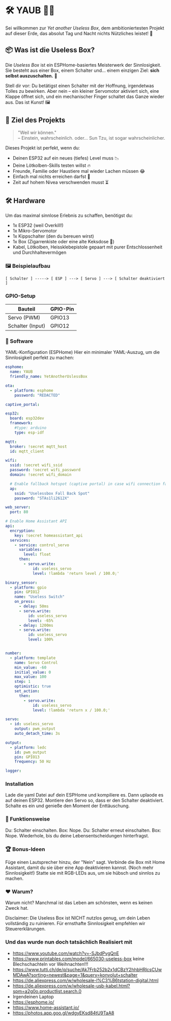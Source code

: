 # 🛠️ YAUB 🤷‍♂️

Sei willkommen zur *Yet another Useless Box*, dem ambitioniertesten Projekt auf dieser Erde, das absolut Tag und Nacht nichts Nützliches leistet! 🎉

## 📦 Was ist die Useless Box?

Die *Useless Box* ist ein ESPHome-basiertes Meisterwerk der Sinnlosigkeit. Sie besteht aus einer Box, einem Schalter und... einem einzigen Ziel: **sich selbst auszuschalten.** 🔄

Stell dir vor: Du betätigst einen Schalter mit der Hoffnung, irgendetwas Tolles zu bewirken. Aber nein – ein kleiner Servomotor aktiviert sich, eine Klappe öffnet sich, und ein mechanischer Finger schaltet das Ganze wieder aus. Das ist Kunst! 🖼️

## 🎯 Ziel des Projekts

> "Weil wir können."  
> – Einstein, wahrscheinlich. oder... Sun Tzu, ist sogar wahrscheinlicher.  


Dieses Projekt ist perfekt, wenn du:
- Deinen ESP32 auf ein neues (tiefes) Level muss 📉  
- Deine Lötkolben-Skills testen willst 🔥
- Freunde, Familie oder Haustiere mal wieder Lachen müssen 😂
- Einfach mal nichts erreichen darfst 🚫
- Zeit auf hohem Nivea verschwenden musst ⏳  


## 🛠️ Hardware

Um das maximal sinnlose Erlebnis zu schaffen, benötigst du:
- 1x ESP32 (weil Overkill!)  
- 1x Mikro-Servomotor 
- 1x Kippschalter (den du bereuen wirst)  
- 1x Box (Zigarrenkiste oder eine alte Keksdose 🍪)  
- Kabel, Lötkolben, Heissklebepistole gepaart mit purer Entschlossenheit und Durchhaltevermögen

### 🖼️ Beispielaufbau

```plaintext
[ Schalter ] -----> [ ESP ] ---> [ Servo ] ---> [ Schalter deaktiviert ]
```

### GPIO-Setup

| Bauteil        | GPIO-Pin |  
|----------------|----------|  
| Servo (PWM)    | GPIO13   |  
| Schalter (Input)| GPIO12   |  

### 🔧 Software
YAML-Konfiguration (ESPHome)
Hier ein minimaler YAML-Auszug, um die Sinnlosigkeit perfekt zu machen:

```yaml
esphome:
  name: YAUB
  friendly_name: YetAnotherUslessBox

ota:
  - platform: esphome
    password: "REDACTED"

captive_portal:

esp32:
  board: esp32dev
  framework:
    #type: arduino
    type: esp-idf

mqtt:
  broker: !secret mqtt_host
  id: mqtt_client

wifi:
  ssid: !secret wifi_ssid
  password: !secret wifi_password
  domain: !secret wifi_domain  

  # Enable fallback hotspot (captive portal) in case wifi connection fails
  ap:
    ssid: "Uselessbox Fall Back Spot"
    password: "STAs1li2612X"

web_server:
  port: 80

# Enable Home Assistant API
api:
  encryption:
    key: !secret homeassistant_api
  services:
    - service: control_servo
      variables:
        level: float
      then:
        - servo.write:
            id: useless_servo
            level: !lambda 'return level / 100.0;'

binary_sensor:
  - platform: gpio
    pin: GPIO12
    name: "Useless Switch"
    on_press:
      - delay: 50ms
      - servo.write:
          id: useless_servo
          level: -65%
      - delay: 1200ms
      - servo.write:
          id: useless_servo
          level: 100%


number:
  - platform: template
    name: Servo Control
    min_value: -60
    initial_value: 0
    max_value: 100
    step: 1
    optimistic: true
    set_action:
      then:
        - servo.write:
            id: useless_servo
            level: !lambda 'return x / 100.0;'

servo:
  - id: useless_servo
    output: pwm_output
    auto_detach_time: 3s

output:
  - platform: ledc
    id: pwm_output
    pin: GPIO13
    frequency: 50 Hz

logger:

```
### Installation
Lade die yaml Datei auf dein ESPHome und kompiliere es. 
Dann uplaode es auf deinen ESP32.
Montiere den Servo so, dass er den Schalter deaktiviert.
Schalte es ein und genieße den Moment der Enttäuschung.
### 🚀 Funktionsweise
Du: Schalter einschalten.
Box: Nope.
Du: Schalter erneut einschalten.
Box: Nope.
Wiederhole, bis du deine Lebensentscheidungen hinterfragst.
### 🏆 Bonus-Ideen
Füge einen Lautsprecher hinzu, der "Nein" sagt.
Verbinde die Box mit Home Assistant, damit du sie über eine App deaktivieren kannst. (Noch mehr Sinnlosigkeit!)
Statte sie mit RGB-LEDs aus, um sie hübsch und sinnlos zu machen.
### ❤️ Warum?
Warum nicht? Manchmal ist das Leben am schönsten, wenn es keinen Zweck hat.

Disclaimer: Die Useless Box ist NICHT nutzlos genug, um dein Leben vollständig zu ruinieren. Für ernsthafte Sinnlosigkeit empfehlen wir Steuererklärungen.

### Und das wurde nun doch tatsächlich Realisiert mit
 * https://www.youtube.com/watch?v=-SJbdPvgQnE
 * https://www.printables.com/model/665030-useless-box
   keine Blechschachteln vor Weihnachten!!!
 * https://www.tutti.ch/de/q/suche/Ak7Frb252b2x1dCBzY2hhbHRlcsCUwMDAwA?sorting=newest&page=1&query=konvolut+schalter
 * https://de.aliexpress.com/w/wholesale-l%C3%B6tstation-digital.html
 * https://de.aliexpress.com/w/wholesale-usb-kabel.html?spm=a2g0o.productlist.search.0
 * Irgendeinen Laptop
 * https://esphome.io/
 * https://www.home-assistant.io/
 * https://photos.app.goo.gl/wdgyEKsd84tU9TaA8
